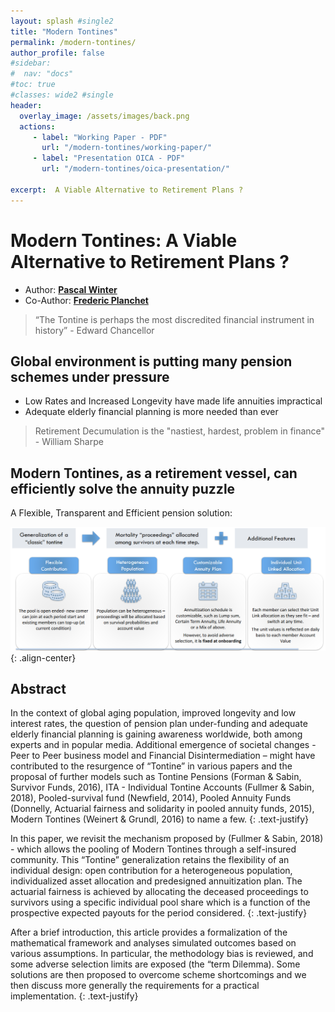 ```yaml
---
layout: splash #single2
title: "Modern Tontines"
permalink: /modern-tontines/
author_profile: false
#sidebar:
#  nav: "docs"
#toc: true
#classes: wide2 #single
header:
  overlay_image: /assets/images/back.png
  actions:
     - label: "Working Paper - PDF"
       url: "/modern-tontines/working-paper/"
     - label: "Presentation OICA - PDF"
       url: "/modern-tontines/oica-presentation/"

excerpt:  A Viable Alternative to Retirement Plans ?
---
```

# Modern Tontines: A Viable Alternative to Retirement Plans ?
* Author: [**Pascal Winter**](/about/)        
* Co-Author: [**Frederic Planchet**](http://www.ressources-actuarielles.net/)  

>“The Tontine is perhaps the most discredited financial instrument in history” - Edward Chancellor



## Global environment is putting many pension schemes under pressure
* Low Rates and Increased Longevity have made life annuities impractical
* Adequate elderly financial planning is more needed than ever

> Retirement Decumulation is the "nastiest, hardest, problem in finance" - William Sharpe

## Modern Tontines, as a retirement vessel, can efficiently solve the annuity puzzle
A Flexible, Transparent and Efficient pension solution:

![image-right](/assets/images/tontines_graph.png){: .align-center}



## Abstract
In the context of global aging population, improved longevity and low interest rates, the question of pension plan under-funding and adequate elderly financial planning is gaining awareness worldwide, both among experts and in popular media. Additional emergence of societal changes - Peer to Peer business model and Financial Disintermediation – might have contributed to the resurgence of “Tontine” in various papers and the proposal of further models such as Tontine Pensions (Forman & Sabin, Survivor Funds, 2016), ITA - Individual Tontine Accounts (Fullmer & Sabin, 2018), Pooled-survival fund (Newfield, 2014), Pooled Annuity Funds (Donnelly, Actuarial fairness and solidarity in pooled annuity funds, 2015), Modern Tontines (Weinert & Grundl, 2016) to name a few.
{: .text-justify}

In this paper, we revisit the mechanism proposed by (Fullmer & Sabin, 2018) - which allows the pooling of Modern Tontines through a self-insured community. This “Tontine” generalization retains the flexibility of an individual design: open contribution for a heterogeneous population, individualized asset allocation and predesigned annuitization plan. The actuarial fairness is achieved by allocating the deceased proceedings to survivors using a specific individual pool share which is a function of the prospective expected payouts for the period considered.
{: .text-justify}

After a brief introduction, this article provides a formalization of the mathematical framework and analyses simulated outcomes based on various assumptions. In particular, the methodology bias is reviewed, and some adverse selection limits are exposed (the “term Dilemma). Some solutions are then proposed to overcome scheme shortcomings and we then discuss more generally the requirements for a practical implementation.
{: .text-justify}
